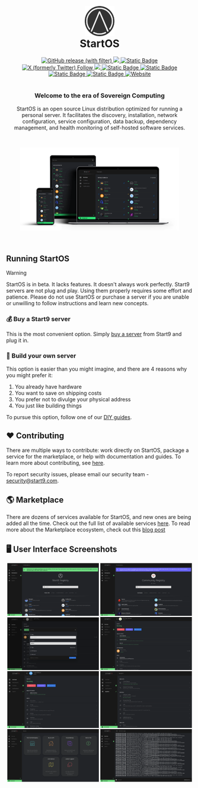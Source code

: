 <div align="center">
  <img src="web/projects/shared/assets/img/icon.png" alt="StartOS Logo" width="16%" />
  <h1 style="margin-top: 0;">StartOS</h1>
  <a href="https://github.com/Start9Labs/start-os/releases">
    <img alt="GitHub release (with filter)" src="https://img.shields.io/github/v/release/start9labs/start-os?logo=github">
  </a>
  <a href="https://github.com/Start9Labs/start-os/actions/workflows/startos-iso.yaml">
    <img src="https://github.com/Start9Labs/start-os/actions/workflows/startos-iso.yaml/badge.svg">
  </a>
    <a href="https://heyapollo.com/product/startos">
    <img alt="Static Badge" src="https://img.shields.io/badge/apollo-review%20%E2%AD%90%E2%AD%90%E2%AD%90%E2%AD%90%E2%AD%90%20-slateblue">
  </a>
  <a href="https://twitter.com/start9labs">
    <img alt="X (formerly Twitter) Follow" src="https://img.shields.io/twitter/follow/start9labs">
  </a>
  <a href="https://mastodon.start9labs.com">
    <img src="https://img.shields.io/mastodon/follow/000000001?domain=https%3A%2F%2Fmastodon.start9labs.com&label=Follow&style=social">
  </a>
  <a href="https://matrix.to/#/#community:matrix.start9labs.com">
    <img alt="Static Badge" src="https://img.shields.io/badge/community-matrix-yellow?logo=matrix">
  </a>
  <a href="https://t.me/start9_labs">
    <img alt="Static Badge" src="https://img.shields.io/badge/community-telegram-blue?logo=telegram">
  </a>
  <a href="https://docs.start9.com">
    <img alt="Static Badge" src="https://img.shields.io/badge/docs-orange?label=%F0%9F%91%A4%20support">
  </a>
  <a href="https://matrix.to/#/#community-dev:matrix.start9labs.com">
    <img alt="Static Badge" src="https://img.shields.io/badge/developer-matrix-darkcyan?logo=matrix">
  </a>
  <a href="https://start9.com">
    <img alt="Website" src="https://img.shields.io/website?up_message=online&down_message=offline&url=https%3A%2F%2Fstart9.com&logo=website&label=%F0%9F%8C%90%20website">
  </a>
</div>
<br />
<div align="center">
  <h3>
    Welcome to the era of Sovereign Computing
  </h3>
  <p>
    StartOS is an open source Linux distribution optimized for running a personal server. It facilitates the discovery, installation, network configuration, service configuration, data backup, dependency management, and health monitoring of self-hosted software services.
  </p>
</div>
<br />
<p align="center">
<img src="assets/StartOS.png" alt="StartOS" width="85%">
</p>
<br />

## Running StartOS
> [!WARNING]
> StartOS is in beta. It lacks features. It doesn't always work perfectly. Start9 servers are not plug and play. Using them properly requires some effort and patience. Please do not use StartOS or purchase a server if you are unable or unwilling to follow instructions and learn new concepts.

### 💰 Buy a Start9 server
This is the most convenient option. Simply [buy a server](https://store.start9.com) from Start9 and plug it in.

### 👷 Build your own server
This option is easier than you might imagine, and there are 4 reasons why you might prefer it:
1. You already have hardware
1. You want to save on shipping costs
1. You prefer not to divulge your physical address
1. You just like building things

To pursue this option, follow one of our [DIY guides](https://start9.com/latest/diy).

## ❤️ Contributing
There are multiple ways to contribute: work directly on StartOS, package a service for the marketplace, or help with documentation and guides. To learn more about contributing, see [here](https://start9.com/contribute/).

To report security issues, please email our security team - security@start9.com.

## 🌎 Marketplace
There are dozens of services available for StartOS, and new ones are being added all the time. Check out the full list of available services [here](https://marketplace.start9.com/marketplace). To read more about the Marketplace ecosystem, check out this [blog post](https://blog.start9.com/start9-marketplace-strategy/)

## 🖥️ User Interface Screenshots

<p align="center">
<img src="assets/registry.png" alt="StartOS Marketplace" width="49%">
<img src="assets/community.png" alt="StartOS Community Registry" width="49%">
<img src="assets/c-lightning.png" alt="StartOS NextCloud Service" width="49%">
<img src="assets/btcpay.png" alt="StartOS BTCPay Service" width="49%">
<img src="assets/nextcloud.png" alt="StartOS System Settings" width="49%">
<img src="assets/system.png" alt="StartOS System Settings" width="49%">
<img src="assets/welcome.png" alt="StartOS System Settings" width="49%">
<img src="assets/logs.png" alt="StartOS System Settings" width="49%">
</p>
